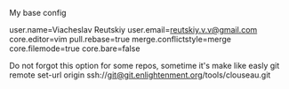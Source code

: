 My base config

user.name=Viacheslav Reutskiy
user.email=reutskiy.v.v@gmail.com
core.editor=vim
pull.rebase=true
merge.conflictstyle=merge
core.filemode=true
core.bare=false

Do not forgot this option for some repos, sometime it's make like easly
git remote set-url origin ssh://git@git.enlightenment.org/tools/clouseau.git
